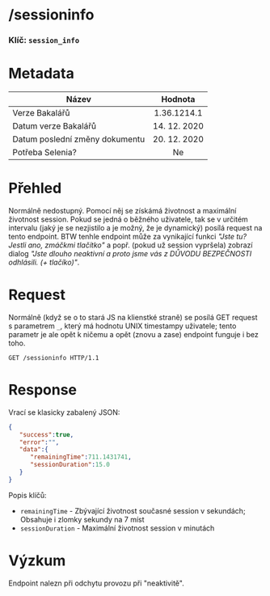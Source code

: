 # **/sessioninfo**
### Klíč: `session_info`

# Metadata
| Název                             | Hodnota                    |
|-----------------------------------|:--------------------------:|
| Verze Bakalářů                    | 1.36.1214.1                |
| Datum verze Bakalářů              | 14. 12. 2020               |
| Datum poslední změny dokumentu    | 20. 12. 2020               |
| Potřeba Selenia?                  | Ne                         |

# Přehled
Normálně nedostupný. Pomocí něj se získámá životnost a maximální životnost session. Pokud se jedná o běžného uživatele, tak se v určitém intervalu (jaký je se nezjistilo a je možný, že je dynamický) posílá request na tento endpoint. BTW tenhle endpoint může za vynikající funkci *"Jste tu? Jestli ano, zmáčkmi tlačítko"* a popř. (pokud už session vypršela) zobrazí dialog *"Jste dlouho neaktivní a proto jsme vás z DŮVODU BEZPEČNOSTI odhlásili. (+ tlačíko)"*.

# Request
Normálně (když se o to stará JS na klienstké straně) se posílá GET request s parametrem `_`, který má hodnotu UNIX timestampy uživatele; tento parametr je ale opět k ničemu a opět (znovu a zase) endpoint funguje i bez toho.
```http
GET /sessioninfo HTTP/1.1
``` 

# Response
Vrací se klasicky zabalený JSON:
```JSON
{
   "success":true,
   "error":"",
   "data":{
      "remainingTime":711.1431741,
      "sessionDuration":15.0
   }
}
```
Popis klíčů:
- `remainingTime` - Zbývající životnost současné session v sekundách; Obsahuje i zlomky sekundy na 7 míst
- `sessionDuration` - Maximální životnost session v minutách

# Výzkum
Endpoint nalezn při odchytu provozu při "neaktivitě".